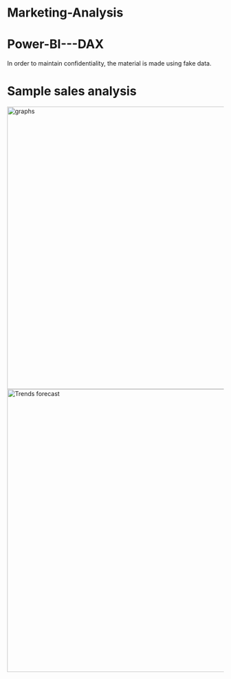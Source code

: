 # Marketing-Analysis

# Power-BI---DAX
In order to maintain confidentiality, the material is made using fake data.

# Sample sales analysis 

<img width="655" alt="graphs" src="https://user-images.githubusercontent.com/47668423/107393561-398fe800-6afb-11eb-8976-7eb6f458ec07.png">

<img width="656" alt="Trends forecast" src="https://user-images.githubusercontent.com/47668423/107393853-87a4eb80-6afb-11eb-9229-e4ae2cd5be70.png">




 
